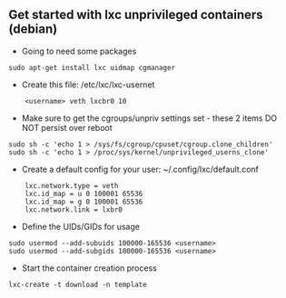 ## Get started with lxc unprivileged containers (debian)
* Going to need some packages
```
sudo apt-get install lxc uidmap cgmanager
```

* Create this file: /etc/lxc/lxc-usernet
```
    <username> veth lxcbr0 10
```

* Make sure to get the cgroups/unpriv settings set - these 2 items DO NOT persist over reboot
```
sudo sh -c 'echo 1 > /sys/fs/cgroup/cpuset/cgroup.clone_children'
sudo sh -c 'echo 1 > /proc/sys/kernel/unprivileged_userns_clone'
```

* Create a default config for your user: ~/.config/lxc/default.conf
```
    lxc.network.type = veth
    lxc.id_map = u 0 100001 65536
    lxc.id_map = g 0 100001 65536
    lxc.network.link = lxbr0
```

* Define the UIDs/GIDs for usage
```
sudo usermod --add-subuids 100000-165536 <username>
sudo usermod --add-subgids 100000-165536 <username>
```

* Start the container creation process
```
lxc-create -t download -n template
```

